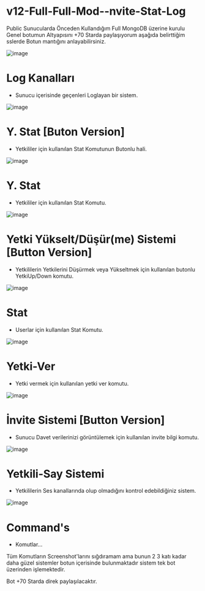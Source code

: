 # v12-Full-Full-Mod--nvite-Stat-Log
Public Sunucularda Önceden Kullandığım Full MongoDB üzerine kurulu Genel botumun Altyapısını +70 Starda paylaşıyorum aşağıda belirttiğim sslerde Botun mantığını anlayabilirsiniz.

![image](https://cdn.discordapp.com/attachments/918536056335368232/925780530841157682/Ekran_goruntusu_2021-12-29_185707.png)
# Log Kanalları 
- Sunucu içerisinde geçenleri Loglayan bir sistem.

![image](https://cdn.discordapp.com/attachments/918536056335368232/925780535509393448/Ekran_goruntusu_2021-12-29_185455.png)
# Y. Stat [Buton Version] 
- Yetkililer için kullanılan Stat Komutunun Butonlu hali.

![image](https://cdn.discordapp.com/attachments/918536056335368232/925780615419281438/Ekran_goruntusu_2021-12-29_185210.png)
# Y. Stat 
- Yetkililer için kullanılan Stat Komutu.

![image](https://cdn.discordapp.com/attachments/918536056335368232/925780602567925770/Ekran_goruntusu_2021-12-29_185236.png)
# Yetki Yükselt/Düşür(me) Sistemi [Button Version] 
- Yetkililerin Yetkilerini Düşürmek veya Yükseltmek için kullanılan butonlu YetkiUp/Down komutu.

![image](https://cdn.discordapp.com/attachments/918536056335368232/925781186322792628/Ekran_goruntusu_2021-12-29_190334.png)
# Stat 
- Userlar için kullanılan Stat Komutu.

![image](https://cdn.discordapp.com/attachments/918536056335368232/925780554761252935/Ekran_goruntusu_2021-12-29_185418.png)
# Yetki-Ver 
- Yetki vermek için kullanılan yetki ver komutu.

![image](https://cdn.discordapp.com/attachments/918536056335368232/925781186322792628/Ekran_goruntusu_2021-12-29_190334.png)
# İnvite Sistemi [Button Version] 
- Sunucu Davet verilerinizi görüntülemek için kullanılan invite bilgi komutu.

![image](https://cdn.discordapp.com/attachments/918536056335368232/925780592916840448/Ekran_goruntusu_2021-12-29_185246.png)
# Yetkili-Say Sistemi 
- Yetkililerin Ses kanallarında olup olmadığını kontrol edebildiğiniz sistem.

![image](https://cdn.discordapp.com/attachments/918536056335368232/925780592916840448/Ekran_goruntusu_2021-12-29_185246.png)
# Command's  
- Komutlar...

Tüm Komutların Screenshot'larını sığdıramam ama bunun 2 3 katı kadar daha güzel sistemler botun içerisinde bulunmaktadır sistem tek bot üzerinden işlemektedir.

Bot +70 Starda direk paylaşılacaktır.
